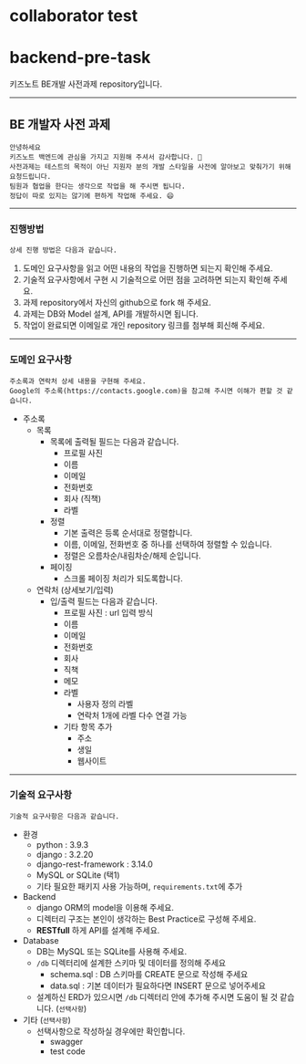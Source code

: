 # collaborator test
# backend-pre-task
키즈노트 BE개발 사전과제 repository입니다.
***


## BE 개발자 사전 과제
```text
안녕하세요
키즈노트 백엔드에 관심을 가지고 지원해 주셔서 감사합니다. 🤗
사전과제는 테스트의 목적이 아닌 지원자 분의 개발 스타일을 사전에 알아보고 맞춰가기 위해 요청드립니다.
팀원과 협업을 한다는 생각으로 작업을 해 주시면 됩니다.
정답이 따로 있지는 않기에 편하게 작업해 주세요. 😄
```
***

### 진행방법
```text
상세 진행 방법은 다음과 같습니다.
```
1. 도메인 요구사항을 읽고 어떤 내용의 작업을 진행하면 되는지 확인해 주세요.
2. 기술적 요구사항에서 구현 시 기술적으로 어떤 점을 고려하면 되는지 확인해 주세요.
3. 과제 repository에서 자신의 github으로 fork 해 주세요.
4. 과제는 DB와 Model 설계, API를 개발하시면 됩니다.
5. 작업이 완료되면 이메일로 개인 repository 링크를 첨부해 회신해 주세요.

***
### 도메인 요구사항

```text
주소록과 연락처 상세 내용을 구현해 주세요.
Google의 주소록(https://contacts.google.com)을 참고해 주시면 이해가 편할 것 같습니다.
```
- 주소록
  - 목록
    - 목록에 출력될 필드는 다음과 같습니다.
      - 프로필 사진
      - 이름
      - 이메일
      - 전화번호
      - 회사 (직책)
      - 라벨
    - 정렬
      - 기본 출력은 등록 순서대로 정렬합니다.
      - 이름, 이메일, 전화번호 중 하나를 선택하여 정렬할 수 있습니다.
      - 정렬은 오름차순/내림차순/해제 순입니다.
    - 페이징
      - 스크롤 페이징 처리가 되도록합니다.
  - 연락처 (상세보기/입력)
    - 입/출력 필드는 다음과 같습니다.
      - 프로필 사진 : url 입력 방식
      - 이름
      - 이메일
      - 전화번호
      - 회사
      - 직책
      - 메모
      - 라벨
        - 사용자 정의 라벨
        - 연락처 1개에 라벨 다수 연결 가능
      - 기타 항목 추가
        - 주소
        - 생일
        - 웹사이트

***
### 기술적 요구사항
```text
기술적 요구사항은 다음과 같습니다.
```
- 환경
  - python : 3.9.3
  - django : 3.2.20
  - django-rest-framework : 3.14.0
  - MySQL or SQLite (택1)
  - 기타 필요한 패키지 사용 가능하며, `requirements.txt`에 추가 
- Backend
  - django ORM의 model을 이용해 주세요.
  - 디렉터리 구조는 본인이 생각하는 Best Practice로 구성해 주세요.
  - **RESTfull** 하게 API를 설계해 주세요.
- Database
  - DB는 MySQL 또는 SQLite를 사용해 주세요.
  - `/db` 디렉터리에 설계한 스키마 및 데이터를 정의해 주세요
    - schema.sql : DB 스키마를 CREATE 문으로 작성해 주세요
    - data.sql : 기본 데이터가 필요하다면 INSERT 문으로 넣어주세요
  - 설계하신 ERD가 있으시면 `/db` 디렉터리 안에 추가해 주시면 도움이 될 것 같습니다. (`선택사항`)
- 기타 (`선택사항`)
  - 선택사항으로 작성하실 경우에만 확인합니다.
    - swagger
    - test code

  
